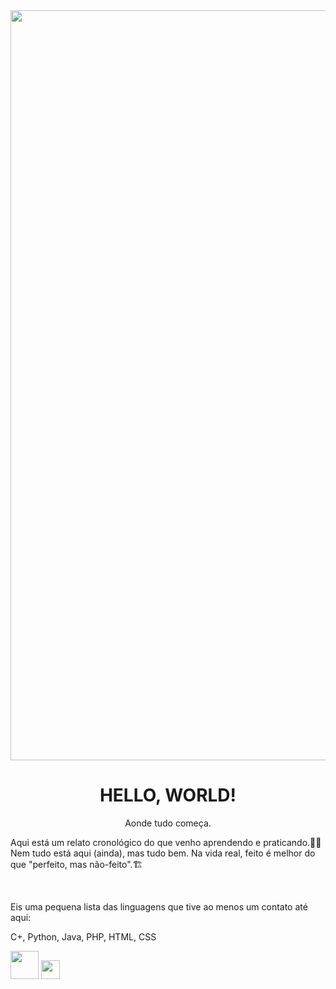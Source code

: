 <img src="https://github.com/Marcos-Kim/Marcos-Kim/blob/main/linguagens-programacao.avif" width="1200">

<h1 style="text-align:center">HELLO, WORLD!</h1>
<p style="text-align:center">Aonde tudo começa.</p>

<p>Aqui está um relato cronológico do que venho aprendendo e praticando.👨‍💻 Nem tudo está aqui (ainda), mas tudo bem. Na vida real, feito é melhor do que "perfeito, mas não-feito".🏗️</p></br>
<p>Eis uma pequena lista das linguagens que tive ao menos um contato até aqui:</p>
<list>C+, Python, Java, PHP, HTML, CSS</list>

<a href="mailto:falecommsk@gmail.com"><img src="https://media.istockphoto.com/id/1188904068/pt/vetorial/mail-post-envelope-icon-shape-postage-logo-symbol-e-mail-communication-sign-button-vector.jpg?s=170667a&w=0&k=20&c=i3BB4yMhyAZXmOoKh2UX8I2Ke4m8cUCpESICdB9W26g=" width="45"></a> 
<a href="[linkedin.com](https://www.linkedin.com/in/marcos-kim)/"><img src="https://cdn-icons-png.flaticon.com/512/174/174857.png" width="30"></a>
